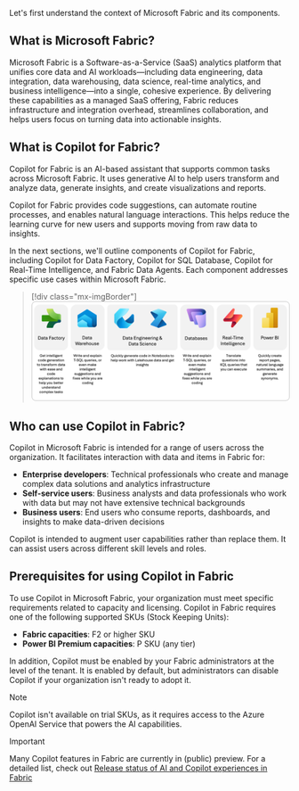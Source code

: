 Let's first understand the context of Microsoft Fabric and its components.

## What is Microsoft Fabric?

Microsoft Fabric is a Software-as-a-Service (SaaS) analytics platform that unifies core data and AI workloads—including data engineering, data integration, data warehousing, data science, real-time analytics, and business intelligence—into a single, cohesive experience. By delivering these capabilities as a managed SaaS offering, Fabric reduces infrastructure and integration overhead, streamlines collaboration, and helps users focus on turning data into actionable insights.

## What is Copilot for Fabric?

Copilot for Fabric is an AI-based assistant that supports common tasks across Microsoft Fabric. It uses generative AI to help users transform and analyze data, generate insights, and create visualizations and reports.

Copilot for Fabric provides code suggestions, can automate routine processes, and enables natural language interactions. This helps reduce the learning curve for new users and supports moving from raw data to insights.

In the next sections, we'll outline components of Copilot for Fabric, including Copilot for Data Factory, Copilot for SQL Database, Copilot for Real-Time Intelligence, and Fabric Data Agents. Each component addresses specific use cases within Microsoft Fabric.

> [!div class="mx-imgBorder"]
> [![Diagram showing an overview of Copilot in Microsoft Fabric.](../media/fabric-copilot-overview.png)](../media/fabric-copilot-overview.png#lightbox)

## Who can use Copilot in Fabric?

Copilot in Microsoft Fabric is intended for a range of users across the organization. It facilitates interaction with data and items in Fabric for:

- **Enterprise developers**: Technical professionals who create and manage complex data solutions and analytics infrastructure
- **Self-service users**: Business analysts and data professionals who work with data but may not have extensive technical backgrounds
- **Business users**: End users who consume reports, dashboards, and insights to make data-driven decisions

Copilot is intended to augment user capabilities rather than replace them. It can assist users across different skill levels and roles.

## Prerequisites for using Copilot in Fabric

To use Copilot in Microsoft Fabric, your organization must meet specific requirements related to capacity and licensing. Copilot in Fabric requires one of the following supported SKUs (Stock Keeping Units):

- **Fabric capacities**: F2 or higher SKU
- **Power BI Premium capacities**: P SKU (any tier)

In addition, Copilot must be enabled by your Fabric administrators at the level of the tenant. It is enabled by default, but administrators can disable Copilot if your organization isn't ready to adopt it.

> [!NOTE]
> Copilot isn't available on trial SKUs, as it requires access to the Azure OpenAI Service that powers the AI capabilities.

> [!IMPORTANT]
> Many Copilot features in Fabric are currently in (public) preview. For a detailed list, check out [Release status of AI and Copilot experiences in Fabric](/fabric/fundamentals/copilot-ai-feature-state)